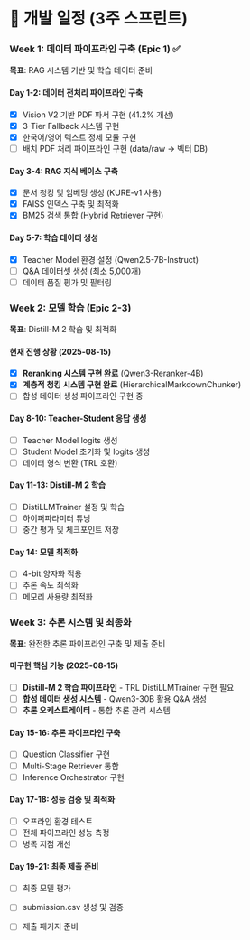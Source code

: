 # 📅 개발 일정 (3주 스프린트)

### Week 1: 데이터 파이프라인 구축 (Epic 1) ✅
**목표**: RAG 시스템 기반 및 학습 데이터 준비

#### Day 1-2: 데이터 전처리 파이프라인 구축
- [x] Vision V2 기반 PDF 파서 구현 (41.2% 개선)
- [x] 3-Tier Fallback 시스템 구현
- [x] 한국어/영어 텍스트 정제 모듈 구현
- [ ] 배치 PDF 처리 파이프라인 구현 (data/raw → 벡터 DB)

#### Day 3-4: RAG 지식 베이스 구축
- [x] 문서 청킹 및 임베딩 생성 (KURE-v1 사용)
- [x] FAISS 인덱스 구축 및 최적화
- [x] BM25 검색 통합 (Hybrid Retriever 구현)

#### Day 5-7: 학습 데이터 생성
- [x] Teacher Model 환경 설정 (Qwen2.5-7B-Instruct)
- [ ] Q&A 데이터셋 생성 (최소 5,000개)
- [ ] 데이터 품질 평가 및 필터링

### Week 2: 모델 학습 (Epic 2-3)
**목표**: Distill-M 2 학습 및 최적화

#### 현재 진행 상황 (2025-08-15)
- [x] **Reranking 시스템 구현 완료** (Qwen3-Reranker-4B)
- [x] **계층적 청킹 시스템 구현 완료** (HierarchicalMarkdownChunker)
- [ ] 합성 데이터 생성 파이프라인 구현 중

#### Day 8-10: Teacher-Student 응답 생성
- [ ] Teacher Model logits 생성
- [ ] Student Model 초기화 및 logits 생성
- [ ] 데이터 형식 변환 (TRL 호환)

#### Day 11-13: Distill-M 2 학습
- [ ] DistiLLMTrainer 설정 및 학습
- [ ] 하이퍼파라미터 튜닝
- [ ] 중간 평가 및 체크포인트 저장

#### Day 14: 모델 최적화
- [ ] 4-bit 양자화 적용
- [ ] 추론 속도 최적화
- [ ] 메모리 사용량 최적화

### Week 3: 추론 시스템 및 최종화
**목표**: 완전한 추론 파이프라인 구축 및 제출 준비

#### 미구현 핵심 기능 (2025-08-15)
- [ ] **Distill-M 2 학습 파이프라인** - TRL DistiLLMTrainer 구현 필요
- [ ] **합성 데이터 생성 시스템** - Qwen3-30B 활용 Q&A 생성
- [ ] **추론 오케스트레이터** - 통합 추론 관리 시스템

#### Day 15-16: 추론 파이프라인 구축
- [ ] Question Classifier 구현
- [ ] Multi-Stage Retriever 통합
- [ ] Inference Orchestrator 구현

#### Day 17-18: 성능 검증 및 최적화
- [ ] 오프라인 환경 테스트
- [ ] 전체 파이프라인 성능 측정
- [ ] 병목 지점 개선

#### Day 19-21: 최종 제출 준비
- [ ] 최종 모델 평가
- [ ] submission.csv 생성 및 검증
- [ ] 제출 패키지 준비
